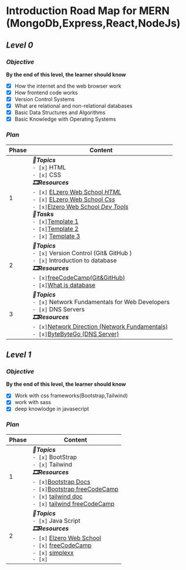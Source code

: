 # Introduction Road Map for MERN (MongoDb,Express,React,NodeJs)
## _Level 0_
### ***Objective***
**By the end of this level, the learner should know**
- [x] How the internet and the web browser work
- [x] How frontend code works
- [x] Version Control Systems
- [x] What are relational and non-relational databases
- [x] Basic Data Structures and Algorithms
- [x] Basic Knowledge with Operating Systems

### _Plan_

| Phase  | Content |
| ------------- | ------------- |
| 1  |***🎯Topics***<br> `- [x]` HTML<br> `- [x]` CSS <br> ***🎞️Resources***  <br> `- [x]` [ELzero Web School _HTML_](https://www.youtube.com/watch?v=qfPUMV9J5yw&list=PLDoPjvoNmBAzhFD3niPAa1C1gXG4cs14J)   <br> `- [x]` [ELzero Web School _Css_](https://www.youtube.com/watch?v=qyVkLebgfzY&list=PLDoPjvoNmBAzhFD3niPAa1C1gXG4cs14J&index=2) <br> `- [x]`[Elzero Web School _Dev Tools_](https://www.youtube.com/watch?v=_IKTGQosYMo) <br> ***📃Tasks*** <br> `- [x]`[Template 1 ](https://www.youtube.com/playlist?list=PLDoPjvoNmBAzHSjcR-HnW9tnxyuye8KbF) <br> `- [x]`[Template 2](https://www.youtube.com/playlist?list=PLDoPjvoNmBAy1l-2A21ng3gxEyocruT0t)  <br> `- [x]` [Template 3](https://www.youtube.com/watch?v=4OGWPn-Q__I&list=PLDoPjvoNmBAyGaRGzPVZCkYx5L7Mo9Tbh)|
| 2  |***🎯Topics***<br> `- [x]` Version Control (Git& GitHub )<br> `- [x]` Introduction to database <br> ***🎞️Resources*** <br> `- [x]`[freeCodeCamp(Git&GitHub)](https://www.youtube.com/watch?v=RGOj5yH7evk) <br> `- [x]`[What is database](https://www.youtube.com/watch?v=_Q07-8e3UbI)  |
| 3  | ***🎯Topics***<br> `- [x]` Network Fundamentals for Web Developers<br> `- [x]` DNS Servers <br> ***🎞️Resources*** <br> `- [x]`[Network Direction (Network Fundamentals)](https://www.youtube.com/playlist?list=PLCy5RQkQgvf4yaL-AMDO8rpAAi90sWfGl) <br> `- [x]`[ByteByteGo (DNS Server)](https://www.youtube.com/watch?v=27r4Bzuj5NQ)   |

## _Level 1_
### ***Objective***
**By the end of this level, the learner should know**
- [x] Work with css frameworks(Bootstrap,Tailwind)
- [x] work with sass
- [x] deep knowlodge in javasecript
### _Plan_
| Phase  | Content |
| ------------- | ------------- |
| 1 | ***🎯Topics***<br>  `- [x]` BootStrap <br>  `- [x]` Tailwind <br> ***🎞️Resources***  <br>`- [x]`[Bootstrap Docs](https://getbootstrap.com/docs/5.3/getting-started/introduction/)  <br> `- [x]`[Bootstrap freeCodeCamp](https://www.youtube.com/watch?v=-qfEOE4vtxE) <br>  `- [x]` [tailwind doc](https://tailwindcss.com/docs/installation) <br>  `- [x]` [tailwind freeCodeCamp ](https://www.youtube.com/watch?v=ft30zcMlFao) |
| 2 | ***🎯Topics***<br> `- [x]` Java Script <br> ***🎞️Resources***  <br> `- [x]` [ Elzero Web School ](https://www.youtube.com/playlist?list=PLDoPjvoNmBAx3kiplQR_oeDqLDBUDYwVv) <br> `- [x]` [freeCodeCamp](https://www.youtube.com/watch?v=jS4aFq5-91M) <br> `- [x]` [simplexx](https://www.youtube.com/watch?v=SBmSRK3feww) <br> `- [x]`[]()   |
